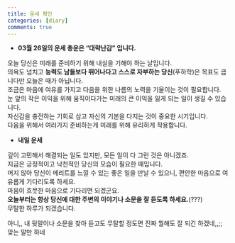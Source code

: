 ```yaml
---
title: 운세 확인
categories: [diary]
comments: true
---
```


+ **03월 26일의 운세 총운은 “대략난감” 입니다.**   
   
오늘 당신은 미래를 준비하기 위해 내실을 기해야 하는 날입니다.   
의욕도 넘치고 **능력도 남들보다 뛰어나다고 스스로 자부하는 당신**(푸하학)은 목표도 큽니다만 오늘은 때가 아닙니다.   
조금은 마음에 여유를 가지고 다음을 위한 나름의 노력을 기울이는 것이 필요합니다.   
눈 앞의 작은 이익을 위해 움직이다가는 미래의 큰 이익을 잃게 되는 일이 생길 수 있습니다.   
자신감을 충전하는 기회로 삼고 자신의 기본을 다지는 것이 중요한 시기입니다.   
다음을 위해서 여러가지 준비하는게 미래를 위해 유리하게 작용합니다.  

+ **내일 운세**   
   
깊이 고민해서 해결되는 일도 있지만, 모든 일이 다 그런 것은 아니겠죠.   
지금은 긍정적이고 낙천적인 당신의 모습이 필요한 때입니다.   
머지 않아 당신이 메리트를 느낄 수 있는 좋은 일을 만날 수 있으니, 편안한 마음으로 여유롭게 기다리도록 하세요.   
마음이 흐뭇한 마음으로 기다리면 되겠군요.   
**오늘부터는 항상 당신에 대한 주변의 이야기나 소문을 잘 듣도록 하세요.**(???)   
무탈한 하루가 되겠습니다.
   
아니,, 내 뒷말이나 소문을 찾아 듣고도 무탈할 정도면 진짜 뭘해도 잘 되긴 하겠네,,;;   
맞는 말만 하네
